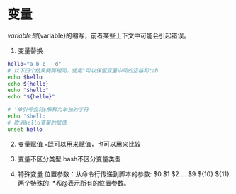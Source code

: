 # 变量
$variable是${variable}的缩写，前者某些上下文中可能会引起错误。

1. 变量替换

```bash
hello="a b c   d"
# 以下四个结果两两相同，使用"可以保留变量中间的空格和tab
echo $hello
echo ${hello}
echo "$hello"
echo "${hello}"

# '单引号会将$解释为单独的字符
echo '$hello'
# 取消hello变量的赋值
unset hello
```

2. 变量赋值
`=`既可以用来赋值，也可以用来比较

3. 变量不区分类型
bash不区分变量类型

4. 特殊变量
位置参数：从命令行传递到脚本的参数: $0 $1 $2 ... $9 ${10} ${11}
两个特殊的: $*和$@表示所有的位置参数。






